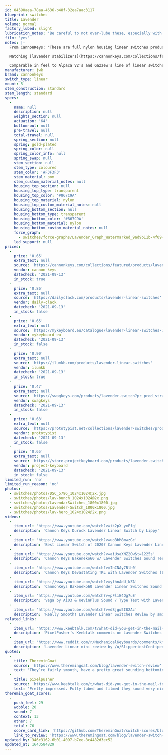 ```yaml
---
id: 04590aea-78aa-4636-b48f-32ea7aac3117
blueprint: switches
title: Lavender
volume: normal
factory_lubed: slight
lubrication_notes: 'Be careful to not over-lube these, especially with a thicker lube like Krytox 205 g0. Too much and they can quickly feel sticky and slow to return.'
film: 'yes'
notes: |-
  From CannonKeys: "These are full nylon housing linear switches produced by Durock. The top housing has Durock branding. Durock has made new molds for this, and told us that the top and bottom housing are both made fully of Nylon, and that the stem is POM."

  Matching [lavender stabilizers](https://cannonkeys.com/collections/featured/products/lavender-stabilizers) are also available.

  Comparable in feel to Alpaca V2's and Gazzew's line of linear switches.
manufacturer: jwk
brand: cannonkeys
switch_type: linear
mount: 5
stem_construction: standard
stem_length: standard
specs:
  -
    name: null
    description: null
    weights_section: null
    actuation: '64'
    bottom-out: null
    pre-travel: null
    total-travel: null
    spring_section: null
    spring: gold-plated
    spring_color: null
    spring_color_info: null
    spring_swap: null
    stem_section: null
    stem_type: coloured
    stem_color: '#F3F3F3'
    stem_material: pom
    stem_custom_material_notes: null
    housing_top_section: null
    housing_top_type: transparent
    housing_top_color: '#867C9A'
    housing_top_material: nylon
    housing_top_custom_material_notes: null
    housing_bottom_section: null
    housing_bottom_type: transparent
    housing_bottom_color: '#867C9A'
    housing_bottom_material: nylon
    housing_bottom_custom_material_notes: null
    force_graph:
      - switches/force-graphs/Lavender_Graph_Watermarked_9ad9b11b-4f09-45ec-acc7-a2a4a3e55c8b_480x480.png
    led_support: null
prices:
  -
    price: '0.65'
    extra_text: null
    source: 'https://cannonkeys.com/collections/featured/products/lavender-linear-switch'
    vendor: cannon-keys
    datecheck: '2021-09-13'
    in_stock: true
  -
    price: '0.86'
    extra_text: null
    source: 'https://dailyclack.com/products/lavender-linear-switches'
    vendor: daily-clack
    datecheck: '2021-09-13'
    in_stock: false
  -
    price: '0.65'
    extra_text: null
    source: 'https://mykeyboard.eu/catalogue/lavender-linear-switches-70-pack_3124/'
    vendor: mykeyboard-eu
    datecheck: '2021-09-13'
    in_stock: false
  -
    price: '0.90'
    extra_text: null
    source: 'https://ilumkb.com/products/lavender-linear-switches'
    vendor: ilumkb
    datecheck: '2021-09-13'
    in_stock: true
  -
    price: '0.47'
    extra_text: null
    source: 'https://swagkeys.com/products/lavender-switch?pr_prod_strat=copurchase&pr_rec_pid=6925442678950&pr_ref_pid=6136646140070&pr_seq=uniform'
    vendor: swagkeys
    datecheck: '2021-09-13'
    in_stock: false
  -
    price: '0.63'
    extra_text: null
    source: 'https://prototypist.net/collections/lavender-switches/products/in-stock-lavender-switches'
    vendor: prototypist
    datecheck: '2021-09-13'
    in_stock: false
  -
    price: '0.65'
    extra_text: null
    source: 'https://store.projectkeyboard.com/products/lavender-switches'
    vendor: project-keyboard
    datecheck: '2021-09-13'
    in_stock: false
limited_run: 'no'
limited_run_reason: 'no'
photos:
  - switches/photos/DSC_5796_1024x1024@2x.jpg
  - switches/photos/lav-bunch_1024x1024@2x.png
  - switches/photos/LavendarSwitches_1800x1800.jpg
  - switches/photos/Lavender-Switch_1800x1800.jpg
  - switches/photos/lav-hero_1024x1024@2x.png
videos:
  -
    item_url: 'https://www.youtube.com/watch?v=ik2pX_yxFfg'
    description: 'Cannon Keys Durock Lavender Linear Switch by Lippy'
  -
    item_url: 'https://www.youtube.com/watch?v=uoBbM8mwzGc'
    description: 'Best Linear Switch of 2020? Cannon Keys Lavender Linear Switch Review by Dylen'
  -
    item_url: 'https://www.youtube.com/watch?v=aiUsaXNZ2Gw&t=1225s'
    description: 'Cannon Keys Bakeneko60 w/ Lavender Switches Sound Test + Build Vod by alexotos'
  -
    item_url: 'https://www.youtube.com/watch?v=IhCNAy7Blh0'
    description: 'Cannon Keys Devastating TKL with Lavender Switches (Lubed & Filmed) Typing Sound by LEKEY LOVER'
  -
    item_url: 'https://www.youtube.com/watch?v=yfhnAdU_kZA'
    description: 'CannonKeys Bakeneko60 Lavender Linear Switches Sound Test by Holycow Boards'
  -
    item_url: 'https://www.youtube.com/watch?v=pFliE4Qg7uE'
    description: 'Vega by Ai03 & KevinPlus Sound / Type Test with Lavenders by CannonKeys by JeffsBattlestation'
  -
    item_url: 'https://www.youtube.com/watch?v=dSjgw2I82Ac'
    description: 'Really Smooth! Lavender Linear Switches Review by smilindown'
related_links:
  -
    item_url: 'https://www.keebtalk.com/t/what-did-you-get-in-the-mail-today/1572/3569'
    description: 'PixelPusher’s Keebtalk comments on Lavender Switches'
  -
    item_url: 'https://www.reddit.com/r/MechanicalKeyboards/comments/kf0e04/lavender_linear/'
    description: 'Lavender Linear mini review by /u/SlipperiestCentipede'
quotes:
  -
    title: ThereminGoat
    source: 'https://www.theremingoat.com/blog/lavender-switch-review'
    text: 'They’re fairly smooth, have a pretty great sounding bottoming and topping out as a translucent nylon switch, and are near perfect on the metric of stem wobble. To add onto that as well, I’ve really fallen in love with the look of these switches and genuinely am tempted to go about using them in a build.'
  -
    title: pixelpusher
    source: 'https://www.keebtalk.com/t/what-did-you-get-in-the-mail-today/1572/3569'
    text: 'Pretty impressed. Fully lubed and filmed they sound very nice. Much less wobble than a gateron KS-8 and deeper sounding than typical JWK polycarbonate switches. Can’t quite get rid of all of swishy/scratchy sound of the legs on the contact leaf, but it’s very faint. I think I’m going to be using them soon in a build.'
theremin_goat_scores:
  -
    push_feel: 29
    wobble: 20
    sound: 7
    context: 13
    other: 7
    total: 76
    score_card_link: 'https://github.com/ThereminGoat/switch-scores/blob/master/Lavenders.pdf'
    link_to_review: 'https://www.theremingoat.com/blog/lavender-switch-review'
updated_by: 346c3162-6b01-4097-b7ee-8c4482d3ec52
updated_at: 1643584829
---
```

